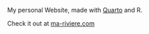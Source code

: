 My personal Website, made with [Quarto](https://quarto.org/) and R.

Check it out at [ma-riviere.com](https://ma-riviere.com/)